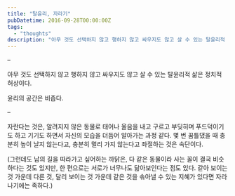 ```yaml
---
title: "탈윤리, 자라기"
pubDatetime: 2016-09-28T00:00:00Z
tags:
  - "thoughts"
description: "아무 것도 선택하지 않고 행하지 않고 싸우지도 않고 살 수 있는 탈윤리적 삶은 정치적 허상이다."
---
```


–

아무 것도 선택하지 않고 행하지 않고 싸우지도 않고 살 수 있는 탈윤리적 삶은 정치적 허상이다.

윤리의 공간은 비좁다.

–

자란다는 것은, 알려지지 않은 동물로 태어나 울음을 내고 구르고 부딪히며 푸드덕이기도 하고 기기도 하면서 자신의 모습을 더듬어 알아가는 과정 같다. 몇 번 꿈틀댔을 때 충분히 높이 날지 않는다고, 충분히 멀리 가지 않는다고 좌절하는 것은 속단이다.

(그런데도 남의 길을 따라가고 싶어하는 까닭은, 다 같은 동물이라 사는 꼴이 결국 비슷하다는 것도 있지만, 한 편으로는 서로가 너무나도 닮아보인다는 점도 있다. 같아 보이는 것 가운데 다른 것, 달리 보이는 것 가운데 같은 것을 솎아낼 수 있는 지혜가 있다면 자라나기에는 족하다.)
